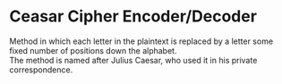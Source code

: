 # Ceasar Cipher Encoder/Decoder

Method in which each letter in the plaintext is replaced by a letter some fixed number of positions down the alphabet.  
The method is named after Julius Caesar, who used it in his private correspondence.  
